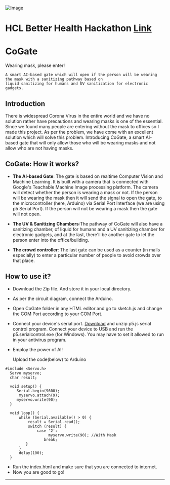 ![Image](https://res.cloudinary.com/ideation/image/upload/w_1920,c_fit,q_auto,f_auto,dpr_auto/clwsjzcwr5jo1wm5kngg)

# HCL Better Health Hackathon [Link](https://hclbetterhealth-platform.bemyapp.com/#/event)

# CoGate
Wearing mask, please enter!

    A smart AI-based gate which will open if the person will be wearing the mask with a sanitizing pathway based on 
    liquid sanitizing for humans and UV sanitization for electronic gadgets.

## Introduction
There is widespread Corona Virus in the entire world and we have no solution rather have precautions and wearing masks is one of the essential. Since we found many people are entering without the mask to offices so I made this project.
As per the problem, we have come with an excellent solution which will solve this problem.
Introducing CoGate, a smart AI-based gate that will only allow those who will be wearing masks and not allow who are not having masks.

## CoGate: How it works?
- **The AI-based Gate**: The gate is based on realtime Computer Vision and Machine Learning. It is built with a camera that is connected with Google's Teachable Machine Image processing platform. The camera will detect whether the person is wearing a mask or not. If the person will be wearing the mask then it will send the signal to open the gate, to the microcontroller (here, Arduino) via Serial Port Interface (we are using p5 Serial Port). If the person will not be wearing a mask then the gate will not open.

- **The UV & Sanitizing Chambers**:The pathway of CoGate will also have a sanitizing chamber, of liquid for humans and a UV sanitizing chamber for electronic gadgets, and at the last, there'll be another gate to let the person enter into the office/building.

- **The crowd controller**: The last gate can be used as a counter (in malls especially) to enter a particular number of people to avoid crowds over that place.

## How to use it?
- Download the Zip file. And store it in your local directory.

- As per the circuit diagram, connect the Arduino.

- Open CoGate folder in any HTML editor and go to sketch.js and change the COM Port according to your COM Port.

- Connect your device's serial port. [Download](https://github.com/p5-serial/p5.serialcontrol/releases)  and unzip p5.js serial control program. Connect your device to USB and run the p5.serialcontrol.exe (for Windows). You may have to set it allowed to run in your antivirus program.


- Employ the power of AI!

  Upload the code(below) to Arduino 

```
#include <Servo.h>
  Servo myservo;
  char result;

  void setup() {
     Serial.begin(9600);
      myservo.attach(9);
     myservo.write(90);
  }

  void loop() {
      while (Serial.available() > 0) {
          result = Serial.read();
          switch (result) {
              case '2':
                   myservo.write(90); //With Mask
                 break;
         }
      }
      delay(100);
  } 
```
- Run the index.html and make sure that you are connected to internet.
- Now you are good to go! 

----------------------


